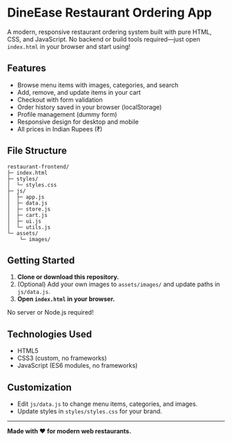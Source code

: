 # DineEase Restaurant Ordering App

A modern, responsive restaurant ordering system built with pure HTML, CSS, and JavaScript. No backend or build tools required—just open `index.html` in your browser and start using!

## Features

- Browse menu items with images, categories, and search
- Add, remove, and update items in your cart
- Checkout with form validation
- Order history saved in your browser (localStorage)
- Profile management (dummy form)
- Responsive design for desktop and mobile
- All prices in Indian Rupees (₹)

## File Structure

```
restaurant-frontend/
├─ index.html
├─ styles/
│  └─ styles.css
├─ js/
│  ├─ app.js
│  ├─ data.js
│  ├─ store.js
│  ├─ cart.js
│  ├─ ui.js
│  └─ utils.js
└─ assets/
	└─ images/
```

## Getting Started

1. **Clone or download this repository.**
2. (Optional) Add your own images to `assets/images/` and update paths in `js/data.js`.
3. **Open `index.html` in your browser.**

No server or Node.js required!

## Technologies Used

- HTML5
- CSS3 (custom, no frameworks)
- JavaScript (ES6 modules, no frameworks)

## Customization

- Edit `js/data.js` to change menu items, categories, and images.
- Update styles in `styles/styles.css` for your brand.


---

**Made with ❤️ for modern web restaurants.**

